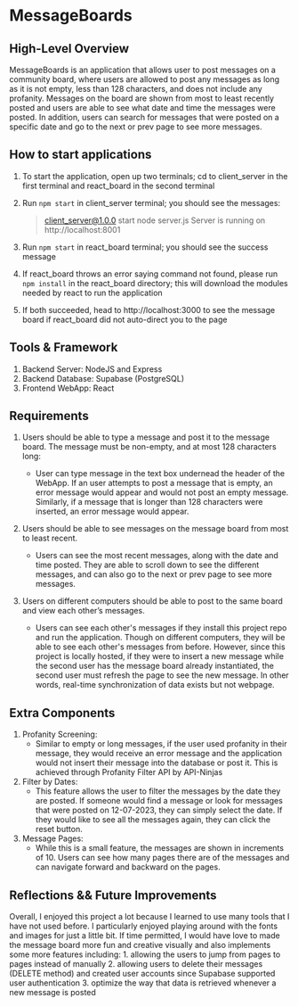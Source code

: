 # MessageBoards

## High-Level Overview
MessageBoards is an application that allows user to post messages on a community board, where users are allowed to post any messages as long as it is not empty, less than 128 characters, and does not include any profanity. Messages on the board are shown from most to least recently posted and users are able to see what date and time the messages were posted. In addition, users can search for messages that were posted on a specific date and go to the next or prev page to see more messages. 

## How to start applications
1. To start the application, open up two terminals; cd to client_server in the first terminal and react_board in the second terminal
2. Run ```npm start``` in client_server terminal; you should see the messages: 
    >client_server@1.0.0 start
    > node server.js
    > Server is running on http://localhost:8001

3. Run ```npm start``` in react_board terminal;  you should see the success message
4. If react_board throws an error saying command not found, please run ```npm install``` in the react_board directory; this will download the modules needed by react to run the application
5. If both succeeded, head to http://localhost:3000 to see the message board if react_board did not auto-direct you to the page


## Tools & Framework
1. Backend Server: NodeJS and Express 
2. Backend Database: Supabase (PostgreSQL)
3. Frontend WebApp: React

## Requirements
1. Users should be able to type a message and post it to the message board. The message must be non-empty, and at most 128 characters long:
    - User can type message in the text box undernead the header of the WebApp. If an user attempts to post a message that is empty, an error message would appear and would not post an empty message. Similarly, if a message that is longer than 128 characters were inserted, an error message would appear. 

2. Users should be able to see messages on the message board from most to least recent.
    - Users can see the most recent messages, along with the date and time posted. They are able to scroll down to see the different messages, and can also go to the next or prev page to see more messages.

3. Users on different computers should be able to post to the same board and view each other’s messages.
    - Users can see each other's messages if they install this project repo and run the application. Though on different computers, they will be able to see each other's messages from before. However, since this project is locally hosted, if they were to insert a new message while the second user has the message board already instantiated, the second user must refresh the page to see the new message. In other words, real-time synchronization of data exists but not webpage. 

## Extra Components
1. Profanity Screening:
    - Similar to empty or long messages, if the user used profanity in their message, they would receive an error message and the application would not insert their message into the database or post it. This is achieved through Profanity Filter API by API-Ninjas
2. Filter by Dates:
    - This feature allows the user to filter the messages by the date they are posted. If someone would find a message or look for messages that were posted on 12-07-2023, they can simply select the date. If they would like to see all the messages again, they can click the reset button.
3. Message Pages:
    - While this is a small feature, the messages are shown in increments of 10. Users can see how many pages there are of the messages and can navigate forward and backward on the pages. 

## Reflections && Future Improvements
Overall, I enjoyed this project a lot because I learned to use many tools that I have not used before. I particularly enjoyed playing around with the fonts and images for just a little bit. If time permitted, I would have love to made the message board more fun and creative visually and also implements some more features including: 
    1. allowing the users to jump from pages to pages instead of manually 
    2. allowing users to delete their messages (DELETE method) and created user accounts since Supabase supported user authentication
    3. optimize the way that data is retrieved whenever a new message is posted 

